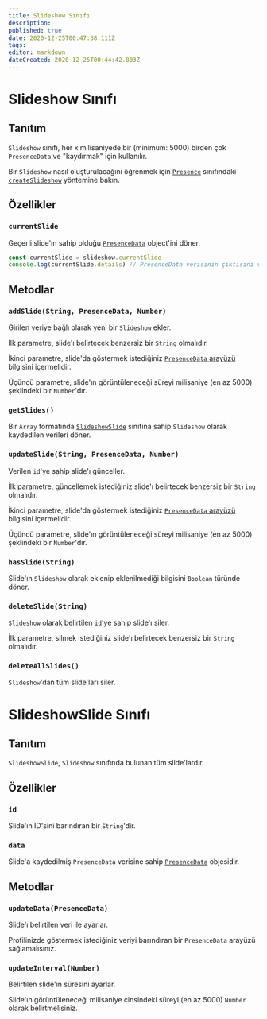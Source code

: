 ```yaml
---
title: Slideshow Sınıfı
description:
published: true
date: 2020-12-25T00:47:38.111Z
tags:
editor: markdown
dateCreated: 2020-12-25T00:44:42.803Z
---
```


# Slideshow Sınıfı

## Tanıtım

`Slideshow` sınıfı, her x milisaniyede bir (minimum: 5000) birden çok `PresenceData` ve "kaydırmak" için kullanılır.

Bir `Slideshow` nasıl oluşturulacağını öğrenmek için [`Presence`](/dev/presence/class) sınıfındaki [`createSlideshow`](/dev/presence/class#createslideshow) yöntemine bakın.

## Özellikler

### `currentSlide`

Geçerli slide'ın sahip olduğu [`PresenceData`](/dev/presence/class#presencedata-interface) object'ini döner.

```typescript
const currentSlide = slideshow.currentSlide
console.log(currentSlide.details) // PresenceData verisinin çıktısını verecektir
```

## Metodlar

### `addSlide(String, PresenceData, Number)`

Girilen veriye bağlı olarak yeni bir `Slideshow` ekler.

İlk parametre, slide'ı belirtecek benzersiz bir `String` olmalıdır.

İkinci parametre, slide'da göstermek istediğiniz [`PresenceData` arayüzü](/dev/presence/class#presencedata-interface) bilgisini içermelidir.

Üçüncü parametre, slide'ın görüntüleneceği süreyi milisaniye (en az 5000) şeklindeki bir `Number`'dır.

### `getSlides()`

Bir `Array` formatında [`SlideshowSlide`](#slideshowslide-class) sınıfına sahip `Slideshow` olarak kaydedilen verileri döner.

### `updateSlide(String, PresenceData, Number)`

Verilen `id`'ye sahip slide'ı günceller.

İlk parametre, güncellemek istediğiniz slide'ı belirtecek benzersiz bir `String` olmalıdır.

İkinci parametre, slide'da göstermek istediğiniz [`PresenceData` arayüzü](/dev/presence/class#presencedata-interface) bilgisini içermelidir.

Üçüncü parametre, slide'ın görüntüleneceği süreyi milisaniye (en az 5000) şeklindeki bir `Number`'dır.

### `hasSlide(String)`

Slide'ın `Slideshow` olarak eklenip eklenilmediği bilgisini `Boolean` türünde döner.

### `deleteSlide(String)`

`Slideshow` olarak belirtilen `id`'ye sahip slide'ı siler.

İlk parametre, silmek istediğiniz slide'ı belirtecek benzersiz bir `String` olmalıdır.

### `deleteAllSlides()`

`Slideshow`'dan tüm slide'ları siler.

# SlideshowSlide Sınıfı

## Tanıtım

`SlideshowSlide`, `Slideshow` sınıfında bulunan tüm slide'lardır.

## Özellikler

### `id`

Slide'ın ID'sini barındıran bir `String`'dir.

### `data`

Slide'a kaydedilmiş `PresenceData` verisine sahip [`PresenceData`](/dev/presence/class#presencedata-interface) objesidir.

## Metodlar

### `updateData(PresenceData)`

Slide'ı belirtilen veri ile ayarlar.

Profilinizde göstermek istediğiniz veriyi barındıran bir `PresenceData` arayüzü sağlamalısınız.

### `updateInterval(Number)`

Belirtilen slide'ın süresini ayarlar.

Slide'ın görüntüleneceği milisaniye cinsindeki süreyi (en az 5000) `Number` olarak belirtmelisiniz.